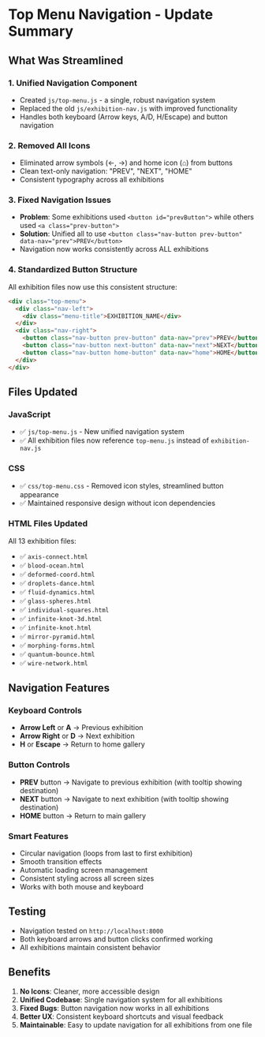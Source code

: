 # Top Menu Navigation - Update Summary

## What Was Streamlined

### 1. **Unified Navigation Component**

- Created `js/top-menu.js` - a single, robust navigation system
- Replaced the old `js/exhibition-nav.js` with improved functionality
- Handles both keyboard (Arrow keys, A/D, H/Escape) and button navigation

### 2. **Removed All Icons**

- Eliminated arrow symbols (←, →) and home icon (⌂) from buttons
- Clean text-only navigation: "PREV", "NEXT", "HOME"
- Consistent typography across all exhibitions

### 3. **Fixed Navigation Issues**

- **Problem**: Some exhibitions used `<button id="prevButton">` while others used `<a class="prev-button">`
- **Solution**: Unified all to use `<button class="nav-button prev-button" data-nav="prev">PREV</button>`
- Navigation now works consistently across ALL exhibitions

### 4. **Standardized Button Structure**

All exhibition files now use this consistent structure:

```html
<div class="top-menu">
  <div class="nav-left">
    <div class="menu-title">EXHIBITION_NAME</div>
  </div>
  <div class="nav-right">
    <button class="nav-button prev-button" data-nav="prev">PREV</button>
    <button class="nav-button next-button" data-nav="next">NEXT</button>
    <button class="nav-button home-button" data-nav="home">HOME</button>
  </div>
</div>
```

## Files Updated

### JavaScript

- ✅ `js/top-menu.js` - New unified navigation system
- ✅ All exhibition files now reference `top-menu.js` instead of `exhibition-nav.js`

### CSS

- ✅ `css/top-menu.css` - Removed icon styles, streamlined button appearance
- ✅ Maintained responsive design without icon dependencies

### HTML Files Updated

All 13 exhibition files:

- ✅ `axis-connect.html`
- ✅ `blood-ocean.html`
- ✅ `deformed-coord.html`
- ✅ `droplets-dance.html`
- ✅ `fluid-dynamics.html`
- ✅ `glass-spheres.html`
- ✅ `individual-squares.html`
- ✅ `infinite-knot-3d.html`
- ✅ `infinite-knot.html`
- ✅ `mirror-pyramid.html`
- ✅ `morphing-forms.html`
- ✅ `quantum-bounce.html`
- ✅ `wire-network.html`

## Navigation Features

### Keyboard Controls

- **Arrow Left** or **A** → Previous exhibition
- **Arrow Right** or **D** → Next exhibition
- **H** or **Escape** → Return to home gallery

### Button Controls

- **PREV** button → Navigate to previous exhibition (with tooltip showing destination)
- **NEXT** button → Navigate to next exhibition (with tooltip showing destination)
- **HOME** button → Return to main gallery

### Smart Features

- Circular navigation (loops from last to first exhibition)
- Smooth transition effects
- Automatic loading screen management
- Consistent styling across all screen sizes
- Works with both mouse and keyboard

## Testing

- Navigation tested on `http://localhost:8000`
- Both keyboard arrows and button clicks confirmed working
- All exhibitions maintain consistent behavior

## Benefits

1. **No Icons**: Cleaner, more accessible design
2. **Unified Codebase**: Single navigation system for all exhibitions
3. **Fixed Bugs**: Button navigation now works in all exhibitions
4. **Better UX**: Consistent keyboard shortcuts and visual feedback
5. **Maintainable**: Easy to update navigation for all exhibitions from one file
